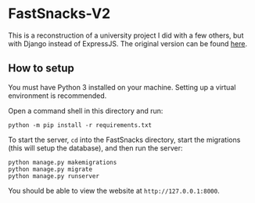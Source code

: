 # FastSnacks-V2

This is a reconstruction of a university project I did with a few others, but with Django instead of ExpressJS.
The original version can be found [here](https://github.com/ethangbeltran/SE3354-Group-Project).

## How to setup

You must have Python 3 installed on your machine. Setting up a virtual environment is recommended.

Open a command shell in this directory and run:

```
python -m pip install -r requirements.txt
```

To start the server, `cd` into the FastSnacks directory, start the migrations (this will setup the database), and then run the server:

```
python manage.py makemigrations
python manage.py migrate
python manage.py runserver
```

You should be able to view the website at `http://127.0.0.1:8000`.
